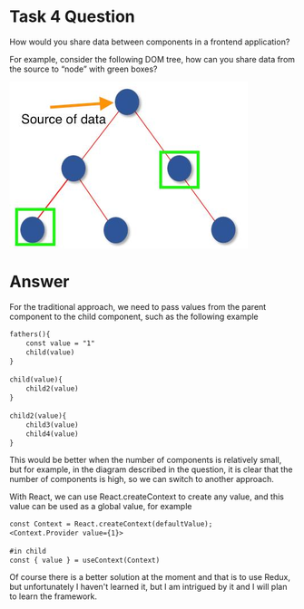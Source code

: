 # Task 4 Question
How would you share data between components in a frontend application?

For example, consider the following DOM tree, how can you share data from the source to “node” with green boxes?

<img src="gitImage/image004.jpg">


# Answer
For the traditional approach, we need to pass values from the parent component to the child component, such as the following example

```
fathers(){
    const value = "1"
    child(value)
}

child(value){
    child2(value)
}

child2(value){
    child3(value)
    child4(value)
}
```

This would be better when the number of components is relatively small, but for example, in the diagram described in the question, it is clear that the number of components is high, so we can switch to another approach.

With React, we can use React.createContext to create any value, and this value can be used as a global value, for example
```
const Context = React.createContext(defaultValue);
<Context.Provider value={1}>

#in child
const { value } = useContext(Context)
```

Of course there is a better solution at the moment and that is to use Redux, but unfortunately I haven't learned it, but I am intrigued by it and I will plan to learn the framework.